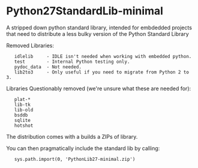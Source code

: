# Python27StandardLib-minimal
A stripped down python standard library, intended for embdedded projects that need to distribute a less bulky version of the Python Standard Library

Removed Libraries:
```
   idlelib     - IDLE isn't needed when working with embedded python.
   test        - Internal Python testing only.
   pydoc_data  - Not needed.
   lib2to3     - Only useful if you need to migrate from Python 2 to 3.
```
Libraries Questionably removed (we're unsure what these are needed for):

```
   plat-*   
   lib-tk   
   lib-old
   bsddb      
   sqlite    
   hotshot
```

The distribution comes with a builds a ZIPs of library.

You can then pragmatically include the standard lib by calling:

```
   sys.path.import(0, 'PythonLib27-minimal.zip')
```
